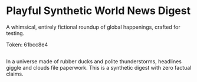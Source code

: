 # Playful Synthetic World News Digest

A whimsical, entirely fictional roundup of global happenings, crafted for testing.

Token: 61bcc8e4

## 

In a universe made of rubber ducks and polite thunderstorms, headlines giggle and clouds file paperwork. This is a synthetic digest with zero factual claims.

## 



## 



## 

